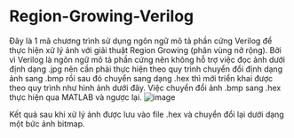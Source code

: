 # Region-Growing-Verilog
Đây là 1 mã chương trình sử dụng ngôn ngữ mô tả phần cứng Verilog để thực hiện xử lý ảnh với giải thuật Region Growing (phân vùng nở rộng).
Bởi vì Verilog là ngôn ngữ mô tả phần cứng nên không hỗ trợ việc đọc ảnh dưới định dạng .jpg nên cần phải thực hiện theo quy trình chuyển đổi định dạng ảnh sang .bmp rồi sau đó chuyển sang dạng .hex thì mới triển khai được theo quy trình như hình ảnh dưới đây.
Việc chuyển đổi ảnh .bmp sang .hex thực hiện qua MATLAB và ngược lại.
![image](https://github.com/user-attachments/assets/ebd81024-3557-4665-880f-d5a52d548d9b)

Kết quả sau khi xử lý ảnh được lưu vào file .hex và chuyển đổi lại dưới dạng một bức ảnh bitmap.
